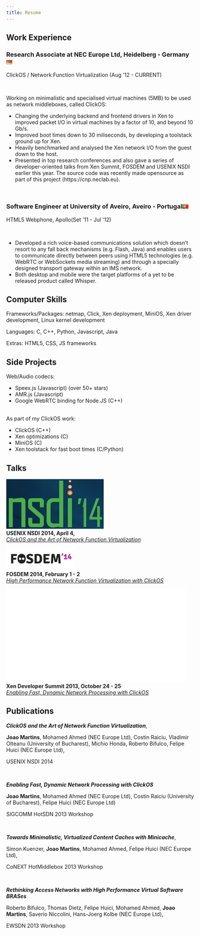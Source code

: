 ```yaml
---
title: Resume 
---
```


## Work Experience

<p class="job-name">
<h3>Research Associate at NEC Europe Ltd,
Heidelberg - Germany <img src="../images/de.png" /></h3>
ClickOS / Network Function Virtualization ​​(Aug '12 - CURRENT)
</p>
<br/>

<p class="job-description">
Working on minimalistic and specialised virtual machines (5MB) to be used as network middleboxes, called ClickOS:
<ul>
<li>Changing the underlying backend and frontend drivers in Xen to improved packet I/O in virtual machines by a factor of 10, and beyond 10 Gb/s.</li>

<li>Improved boot times down to 30 miliseconds, by developing a toolstack ground up for Xen.</li>

<li>Heavily benchmarked and analysed the Xen network I/O from the guest down to the host.</li>

<li>Presented in top research conferences and also gave  a series of developer-oriented talks from Xen Summit, FOSDEM and USENIX NSDI earlier this year. The source code was recently made opensource as part of this project (https://cnp.neclab.eu).</li>
</ul>
</p>

<br/>

<p class="job-name">
<h3>Software Engineer at University of Aveiro, Aveiro - Portugal<img src="../images/pt.png" /></h3>
HTML5 Webphone, Apollo​​(Set '11 - Jul '12)
</p>
<br/>
 
<p class="job-description">
<ul>
<li>Developed a rich voice-based communications solution which doesn’t resort to any fall back mechanisms (e.g. Flash, Java) and enables users to communicate directly between peers using HTML5 technologies (e.g. WebRTC or WebSockets media streaming) and through a specially designed transport gateway within an IMS network.</li>

<li>Both desktop and mobile were the target platforms of a yet to be released product called Whisper.</li>
</ul>
</p>

## Computer Skills

Frameworks/Packages: netmap, Click, Xen deployment, MiniOS, Xen driver development, Linux kernel development

Languages: C, C++, Python, Javascript, Java

Extras: HTML5, CSS, JS frameworks

## Side Projects

Web/Audio codecs:
 
* Speex.js (Javascript) (over 50+ stars)
* AMR.js (Javascript)
* Google WebRTC binding for Node.JS (C++)

<br/>
As part of my ClickOS work:
 
* ClickOS (C++)
* Xen optimizations (C)
* MiniOS (C)
* Xen toolstack for fast boot times (C/Python)

## Talks

<p class="talk-conference">
	<img src="../images/nsdi14.png"/>
	<br/>
	<b>USENIX NSDI 2014, April 4,</b>
	<br/>
	<a href="https://www.usenix.org/conference/nsdi14/technical-sessions/presentation/martins"><i>ClickOS and the Art of Network Function Virtualization</i></a>
	<br/>
</p>
 
<p class="talk-conference">
	<img src="../images/fosdem14.jpg"/>
	<br/>
	<b>FOSDEM 2014, February 1 - 2</b>
	<br/>
	<a href="http://ftp.osuosl.org/pub/fosdem/2014/UD2120_Chavanne/Saturday/High_Performance_Network_Function_Virtualization_with_ClickOS.webm"><i>High Performance Network Function Virtualization with ClickOS</i></a>
</p>

<p class="talk-conference">
	<img class="bg-green" src="../images/xendevsummit.png"/>
	<br/>
	<b>Xen Developer Summit 2013, October 24 - 25</b>
	<br/>
	<a href="http://www.xenproject.org/help/presentations-and-videos/video/latest/xpds13v-clickos.html"><i>Enabling Fast, Dynamic Network Processing with ClickOS</i></a>
	<br/>
</p>

## Publications
 
***ClickOS and the Art of Network Function Virtualization***,

**Joao Martins**, Mohamed Ahmed (NEC Europe Ltd), Costin Raiciu, Vladimir Olteanu (University of Bucharest), Michio Honda, Roberto Bifulco, Felipe Huici (NEC Europe Ltd),

USENIX NSDI 2014

<br/>

***Enabling Fast, Dynamic Network Processing with ClickOS***

**Joao Martins**, Mohamed Ahmed (NEC Europe Ltd), Costin Raiciu (University of Bucharest), Felipe Huici (NEC Europe Ltd)

SIGCOMM HotSDN 2013 Workshop

<br/> 

***Towards Minimalistic, Virtualized Content Caches with Minicache***,

Simon Kuenzer, **Joao Martins**, Mohamed Ahmed, Felipe Huici (NEC Europe Ltd),

CoNEXT HotMiddlebox 2013 Workshop

<br/>

***Rethinking Access Networks with High Performance Virtual Software BRASes***

Roberto Bifulco, Thomas Dietz, Felipe Huici, Mohamed Ahmed, **Joao Martins**, Saverio Niccolini, Hans-Joerg Kolbe (NEC Europe Ltd),

EWSDN 2013 Workshop

<br/>